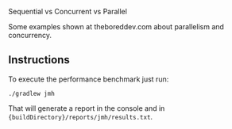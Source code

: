 Sequential vs Concurrent vs Parallel

Some examples shown at theboreddev.com about parallelism and concurrency.

## Instructions 

To execute the performance benchmark just run:

`./gradlew jmh`

That will generate a report in the console and in `{buildDirectory}/reports/jmh/results.txt`.

